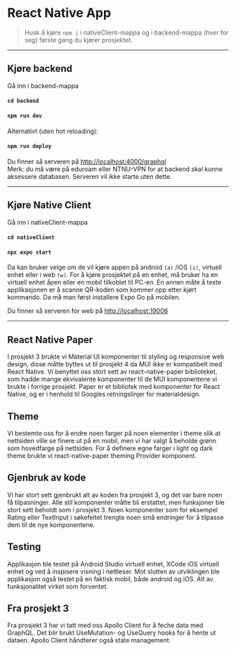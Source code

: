 # React Native App

> Husk å kjøre `npm i`  i nativeClient-mappa og i backend-mappa (hver for seg) første gang du kjører prosjektet.
___
## Kjøre backend

Gå inn i backend-mappa
#### `cd backend`
#### `npm run dev`
Alternativt (uten hot reloading):
#### `npm run deploy`
Du finner så serveren på [http://localhost:4000/graphql](http://localhost:4000/graphql/)  
Merk: du må være på eduroam eller NTNU-VPN for at backend skal kunne aksessere databasen. Serveren vil ikke starte uten dette.
___
## Kjøre Native Client 

Gå inn i nativeClient-mappa

#### `cd nativeClient`
#### `npx expo start `
Da kan bruker velge om de vil kjøre appen på android `(a)` /iOS `(i)`, virtuell enhet eller i web `(w)`. For å kjøre prosjektet på en enhet, må bruker ha en virtuell enhet åpen eller en mobil tilkoblet til PC-en. En annen måte å teste applikasjonen er å scanne QR-koden som kommer opp etter kjørt kommando. Da må man først installere Expo Go på mobilen.  

Du finner så serveren for web på [http://localhost:19006](http://localhost:19006)
___
## React Native Paper
I prosjekt 3 brukte vi Material UI komponenter til styling og responsive web design, disse måtte byttes ut til prosjekt 4 da MUI ikke er kompatibelt med React Native. Vi benyttet oss stort sett av react-native-paper biblioteket, som hadde mange ekvivalente komponenter til de MUI komponentene vi brukte i forrige prosjekt. Paper er et bibliotek med komponenter for React Native, og er i henhold til Googles retningslinjer for materialdesign.  

## Theme
Vi bestemte oss for å endre noen farger på noen elementer i theme slik at nettsiden ville se finere ut på en mobil, men vi har valgt å beholde grønn som hovedfarge på nettsiden. For å definere egne farger i light og dark theme brukte vi react-native-paper theming Provider komponent. 

## Gjenbruk av kode 
Vi har stort sett gjenbrukt alt av koden fra prosjekt 3, og det var bare noen få tilpasninger. Alle stil komponenter måtte bli erstattet, men funksjoner ble stort sett beholdt som i prosjekt 3. Noen komponenter som for eksempel Rating eller TextInput i søkefeltet trengte noen små endringer for å tilpasse dem til de nye komponentene.  

## Testing
Applikasjon ble testet på Android Studio virtuell enhet, XCode iOS virtuell enhet og ved å inspisere visning i nettleser. Mot slutten av utviklingen ble applikasjon også testet på en faktisk mobil, både android og iOS. Alt av funksjonalitet virket som forventet. 

## Fra prosjekt 3 
Fra prosjekt 3 har vi tatt med oss Apollo Client for å feche data med GraphQL. Det blir brukt UseMutation- og UseQuery hooks for å hente ut dataen. Apollo Client håndterer også state management. 